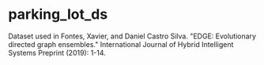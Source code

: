 # parking_lot_ds
Dataset used in Fontes, Xavier, and Daniel Castro Silva. "EDGE: Evolutionary directed graph ensembles." International Journal of Hybrid Intelligent Systems Preprint (2019): 1-14.
